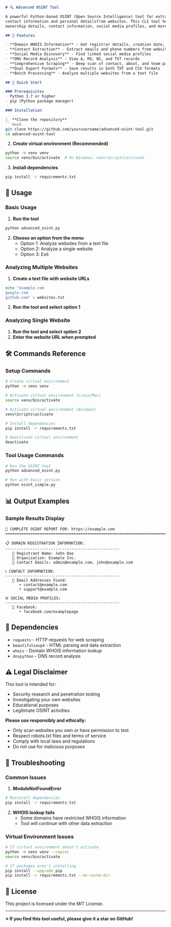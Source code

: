 ```markdown
# 🔍 Advanced OSINT Tool

A powerful Python-based OSINT (Open Source Intelligence) tool for extracting comprehensive
contact information and personal detailsfrom websites. This CLI tool helps you find domain
ownership details, contact information, social media profiles, and more.

## 🌟 Features

- **Domain WHOIS Information** - Get registrar details, creation date, expiration date
- **Contact Extraction** - Extract emails and phone numbers from websites
- **Social Media Discovery** - Find linked social media profiles
- **DNS Record Analysis** - View A, MX, NS, and TXT records
- **Comprehensive Scraping** - Deep scan of contact, about, and team pages
- **Dual Export Formats** - Save results in both TXT and CSV formats
- **Batch Processing** - Analyze multiple websites from a text file

## 🚀 Quick Start

### Prerequisites
- Python 3.7 or higher
- pip (Python package manager)

### Installation

1. **Clone the repository**
```bash
git clone https://github.com/yourusername/advanced-osint-tool.git
cd advanced-osint-tool
```

2. **Create virtual environment (Recommended)**
```bash
python -m venv venv
source venv/bin/activate  # On Windows: venv\Scripts\activate
```

3. **Install dependencies**
```bash
pip install -r requirements.txt
```

## 📖 Usage

### Basic Usage

1. **Run the tool**
```bash
python advanced_osint.py
```

2. **Choose an option from the menu**
   - Option 1: Analyze websites from a text file
   - Option 2: Analyze a single website
   - Option 3: Exit

### Analyzing Multiple Websites

1. **Create a text file with website URLs**
```bash
echo "example.com
google.com
github.com" > websites.txt
```

2. **Run the tool and select option 1**

### Analyzing Single Website

1. **Run the tool and select option 2**
2. **Enter the website URL when prompted**

## 🛠️ Commands Reference

### Setup Commands
```bash
# Create virtual environment
python -m venv venv

# Activate virtual environment (Linux/Mac)
source venv/bin/activate

# Activate virtual environment (Windows)
venv\Scripts\activate

# Install dependencies
pip install -r requirements.txt

# Deactivate virtual environment
deactivate
```

### Tool Usage Commands
```bash
# Run the OSINT tool
python advanced_osint.py

# Run with basic version
python osint_simple.py
```

## 📊 Output Examples

### Sample Results Display
```
🎯 COMPLETE OSINT REPORT FOR: https://example.com
================================================================================

📋 DOMAIN REGISTRATION INFORMATION:
--------------------------------------------------
   👤 Registrant Name: John Doe
   🏢 Organization: Example Inc.
   📧 Contact Emails: admin@example.com, john@example.com

📞 CONTACT INFORMATION:
--------------------------------------------------
   📧 Email Addresses Found:
      • contact@example.com
      • support@example.com

🌐 SOCIAL MEDIA PROFILES:
--------------------------------------------------
   🔗 Facebook:
      • facebook.com/examplepage
```

## 🔧 Dependencies

- `requests` - HTTP requests for web scraping
- `beautifulsoup4` - HTML parsing and data extraction
- `whois` - Domain WHOIS information lookup
- `dnspython` - DNS record analysis

## ⚠️ Legal Disclaimer

This tool is intended for:
- Security research and penetration testing
- Investigating your own websites
- Educational purposes
- Legitimate OSINT activities

**Please use responsibly and ethically:**
- Only scan websites you own or have permission to test
- Respect robots.txt files and terms of service
- Comply with local laws and regulations
- Do not use for malicious purposes

## 🐛 Troubleshooting

### Common Issues

1. **ModuleNotFoundError**
```bash
# Reinstall dependencies
pip install -r requirements.txt
```

2. **WHOIS lookup fails**
   - Some domains have restricted WHOIS information
   - Tool will continue with other data extraction

### Virtual Environment Issues

```bash
# If virtual environment doesn't activate
python -m venv venv --copies
source venv/bin/activate

# If packages aren't installing
pip install --upgrade pip
pip install -r requirements.txt --no-cache-dir
```

## 📄 License

This project is licensed under the MIT License.

---

**⭐ If you find this tool useful, please give it a star on GitHub!**
```
